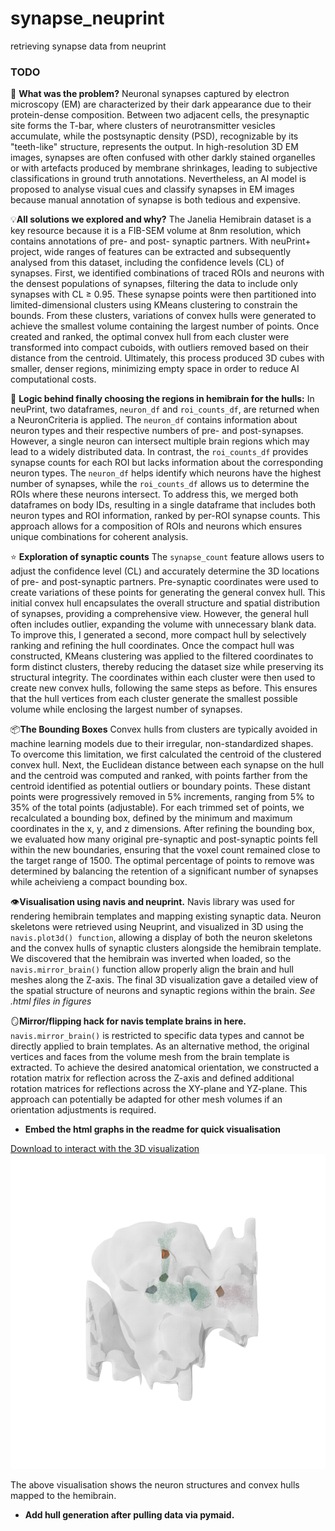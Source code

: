 # synapse_neuprint
retrieving synapse data from neuprint 

### TODO
🚩 **What was the problem?**
Neuronal synapses captured by electron microscopy (EM) are characterized by their dark appearance due to their protein-dense composition. Between two adjacent cells, the presynaptic site forms the T-bar, where clusters of neurotransmitter vesicles accumulate, while the postsynaptic density (PSD), recognizable by its "teeth-like" structure, represents the output. In high-resolution 3D EM images, synapses are often confused with other darkly stained organelles or with artefacts produced by membrane shrinkages, leading to subjective classifications in ground truth annotations. Nevertheless, an AI model is proposed to analyse visual cues and classify synapses in EM images because manual annotation of synapse is both tedious and expensive.

💡**All solutions we explored and why?**
The Janelia Hemibrain dataset is a key resource because it is a FIB-SEM volume at 8nm resolution, which contains annotations of pre- and post- synaptic partners. With neuPrint+ project, wide ranges of features can be extracted and subsequently analysed from this dataset, including the confidence levels (CL) of synapses. First, we identified combinations of traced ROIs and neurons with the densest populations of synapses, filtering the data to include only synapses with CL ≥ 0.95. These synapse points were then partitioned into limited-dimensional clusters using KMeans clustering to constrain the bounds. From these clusters, variations of convex hulls were generated to achieve the smallest volume containing the largest number of points. Once created and ranked, the optimal convex hull from each cluster were transformed into compact cuboids, with outliers removed based on their distance from the centroid. Ultimately, this process produced 3D cubes with smaller, denser regions, minimizing empty space in order to reduce AI computational costs.

🧠 **Logic behind finally choosing the regions in hemibrain for the hulls:**
In neuPrint, two dataframes, `neuron_df` and `roi_counts_df`, are returned when a NeuronCriteria is applied. The `neuron_df` contains information about neuron types and their respective numbers of pre- and post-synapses. However, a single neuron can intersect multiple brain regions which may lead to a widely distributed data. In contrast, the `roi_counts_df` provides synapse counts for each ROI but lacks information about the corresponding neuron types. The `neuron_df` helps identify which neurons have the highest number of synapses, while the `roi_counts_df` allows us to determine the ROIs where these neurons intersect. To address this, we merged both dataframes on body IDs, resulting in a single dataframe that includes both neuron types and ROI information, ranked by per-ROI synapse counts. This approach allows for a composition of ROIs and neurons which ensures unique combinations for coherent analysis.

⭐ **Exploration of synaptic counts**
The `synapse_count` feature allows users to adjust the confidence level (CL) and accurately determine the 3D locations of pre- and post-synaptic partners. Pre-synaptic coordinates were used to create variations of these points for generating the general convex hull. This initial convex hull encapsulates the overall structure and spatial distribution of synapses, providing a comprehensive view. However, the general hull often includes outlier, expanding the volume with unnecessary blank data. To improve this, I generated a second, more compact hull by selectively ranking and refining the hull coordinates. Once the compact hull was constructed, KMeans clustering was applied to the filtered coordinates to form distinct clusters, thereby reducing the dataset size while preserving its structural integrity. The coordinates within each cluster were then used to create new convex hulls, following the same steps as before. This ensures that the hull vertices from each cluster generate the smallest possible volume while enclosing the largest number of synapses.

📦**The Bounding Boxes** Convex hulls from clusters are typically avoided in machine learning models due to their irregular, non-standardized shapes. To overcome this limitation, we first calculated the centroid of the clustered convex hull. Next, the Euclidean distance between each synapse on the hull and the centroid was computed and ranked, with points farther from the centroid identified as potential outliers or boundary points. These distant points were progressively removed in 5% increments, ranging from 5% to 35% of the total points (adjustable). For each trimmed set of points, we recalculated a bounding box, defined by the minimum and maximum coordinates in the x, y, and z dimensions. After refining the bounding box, we evaluated how many original pre-synaptic and post-synaptic points fell within the new boundaries, ensuring that the voxel count remained close to the target range of 1500. The optimal percentage of points to remove was determined by balancing the retention of a significant number of synapses while acheivieng a compact bounding box. 

👁️**Visualisation using navis and neuprint.** Navis library was used for rendering hemibrain templates and mapping existing synaptic data. Neuron skeletons were retrieved using Neuprint, and visualized in 3D using the `navis.plot3d() function`, allowing a display of both the neuron skeletons and the convex hulls of synaptic clusters alongside the hemibrain template. We discovered that the hemibrain was inverted when loaded, so the `navis.mirror_brain()` function allow properly align the brain and hull meshes along the Z-axis. The final 3D visualization gave a detailed view of the spatial structure of neurons and synaptic regions within the brain. _See .html files in figures_

🪞**Mirror/flipping hack for navis template brains in here.** `navis.mirror_brain()` is restricted to specific data types and cannot be directly applied to brain templates. As an alternative method,  the original vertices and faces from the volume mesh from the brain template is extracted. To achieve the desired anatomical orientation, we constructed a rotation matrix for reflection across the Z-axis and defined additional rotation matrices for reflections across the XY-plane and YZ-plane. This approach can potentially be adapted for other mesh volumes if an orientation adjustments is required.

- **Embed the html graphs in the readme for quick visualisation**

[Download to interact with the 3D visualization](https://github.com/shiyanlee/synapse_neuprint/blob/main/figures/htmls/interactive_brain%26hull_3d.html)
![Brain Hull Visualization](./figures/svgs/brainhull_mesh.png)

The above visualisation shows the neuron structures and convex hulls mapped to the hemibrain.

- **Add hull generation after pulling data via pymaid.**
